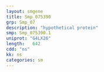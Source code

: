 ```yaml
---
layout: smgene
title: Smp_075390
grp: Smp_07
description: "hypothetical protein"
smp: Smp_075390.1
uniprot: "G4LX26"
length:   642
cdd: "ns"
kk: ns
categories: sm
---
```

